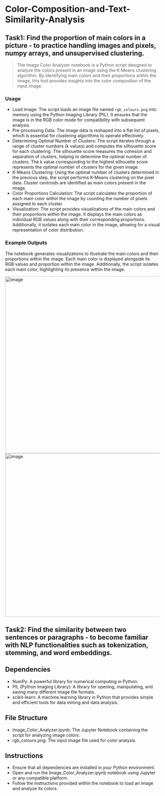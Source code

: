 # Color-Composition-and-Text-Similarity-Analysis

## Task1: Find the proportion of main colors in a picture - to practice handling images and pixels, numpy arrays, and unsupervised clustering.
>The Image Color Analyzer notebook is a Python script designed to analyze the colors present in an image using the K-Means clustering algorithm. By identifying main colors and their proportions within the image, this tool provides insights into the color composition of the input image.

### Usage
- Load Image: The script loads an image file named `rgb_colours.png` into memory using the Python Imaging Library (PIL). It ensures that the image is in the RGB color mode for compatibility with subsequent analysis.
- Pre-processing Data: The image data is reshaped into a flat list of pixels, which is essential for clustering algorithms to operate effectively.
- Determining Optimal Number of Clusters: The script iterates through a range of cluster numbers (k values) and computes the silhouette score for each clustering. The silhouette score measures the cohesion and separation of clusters, helping to determine the optimal number of clusters. The k value corresponding to the highest silhouette score represents the optimal number of clusters for the given image.
- K-Means Clustering: Using the optimal number of clusters determined in the previous step, the script performs K-Means clustering on the pixel data. Cluster centroids are identified as main colors present in the image.
- Color Proportions Calculation: The script calculates the proportion of each main color within the image by counting the number of pixels assigned to each cluster.
- Visualization: The script provides visualizations of the main colors and their proportions within the image. It displays the main colors as individual RGB values along with their corresponding proportions. Additionally, it isolates each main color in the image, allowing for a visual representation of color distribution.

### Example Outputs
The notebook generates visualizations to illustrate the main colors and their proportions within the image. Each main color is displayed alongside its RGB values and proportion within the image. Additionally, the script isolates each main color, highlighting its presence within the image.

<img width="574" alt="image" src="https://github.com/pramitij/Color-Composition-and-Text-Similarity-Analysis/assets/19503874/a42b6d2b-36fe-4603-b7d7-792c57221fe7">

<img width="531" alt="image" src="https://github.com/pramitij/Color-Composition-and-Text-Similarity-Analysis/assets/19503874/f9b18190-7cb0-44ee-9d8c-a301a2969eed">

## Task2: Find the similarity between two sentences or paragraphs - to become familiar with NLP functionalities such as tokenization, stemming, and word embeddings.


## Dependencies
- NumPy: A powerful library for numerical computing in Python.
- PIL (Python Imaging Library): A library for opening, manipulating, and saving many different image file formats.
- scikit-learn: A machine learning library in Python that provides simple and efficient tools for data mining and data analysis.

## File Structure
- Image_Color_Analyzer.ipynb: The Jupyter Notebook containing the script for analyzing image colors.
- rgb_colours.png: The input image file used for color analysis.

## Instructions
- Ensure that all dependencies are installed in your Python environment.
- Open and run the Image_Color_Analyzer.ipynb notebook using Jupyter or any compatible platform.
- Follow the instructions provided within the notebook to load an image and analyze its colors.


